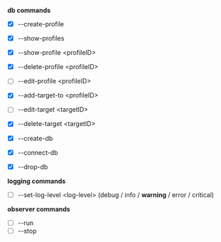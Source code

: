 __db commands__

- [x] --create-profile
- [x] --show-profiles
- [x] --show-profile \<profileID\>
- [x] --delete-profile \<profileID\>
- [ ] --edit-profile \<profileID\>

- [x] --add-target-to \<profileID\>
- [ ] --edit-target \<targetID\>
- [x] --delete-target \<targetID\>

- [x] --create-db
- [x] --connect-db
- [x] --drop-db

__logging commands__

- [ ] --set-log-level \<log-level\> (debug / info / **__warning__** / error / critical)


__observer commands__

- [ ] --run
- [ ] --stop
